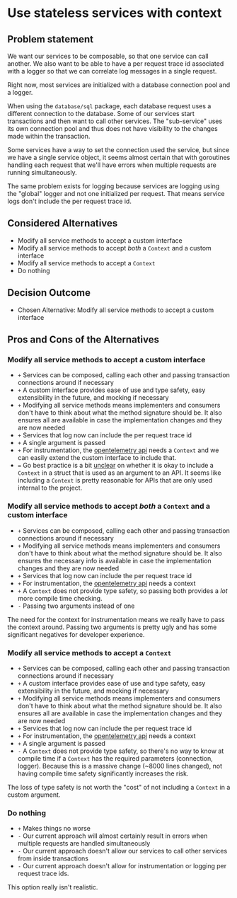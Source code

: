 # Use stateless services with context

## Problem statement

We want our services to be composable, so that one service can call
another. We also want to be able to have a per request trace id
associated with a logger so that we can correlate log messages in a
single request.

Right now, most services are initialized with a database connection pool
and a logger.

When using the `database/sql` package, each database
request uses a different connection to the database. Some of our
services start transactions and then want to call other services. The
"sub-service" uses its own connection pool and thus does not have
visibility to the changes made within the transaction.

Some services have a way to set the connection used the service, but
since we have a single service object, it seems almost certain that
with goroutines handling each request that we'll have errors
when multiple requests are running simultaneously.

The same problem exists for logging because services are logging using
the "global" logger and not one initialized per request. That means
service logs don't include the per request trace id.

## Considered Alternatives

- Modify all service methods to accept a custom interface
- Modify all service methods to accept *both* a `Context` and a custom interface
- Modify all service methods to accept a `Context`
- Do nothing

## Decision Outcome

- Chosen Alternative: Modify all service methods to accept a custom interface

## Pros and Cons of the Alternatives

### Modify all service methods to accept a custom interface

- `+` Services can be composed, calling each other and passing
  transaction connections around if necessary
- `+` A custom interface provides ease of use and type safety, easy
  extensibility in the future, and mocking if necessary
- `+` Modifying all service methods means implementers and consumers
  don't have to think about what the method signature should be. It
  also ensures all are available in case the implementation changes
  and they are now needed
- `+` Services that log now can include the per request trace id
- `+` A single argument is passed
- `+` For instrumentation, the [opentelemetry
  api](https://opentelemetry.io/docs/go/getting-started/) needs a
  `Context` and we can easily extend the custom interface to include
  that.
- `=` Go best practice is a bit
  [unclear](https://github.com/golang/go/issues/22602) on whether it
  is okay to include a `Context` in a struct that is used as an argument
  to an API. It seems like including a `Context` is pretty reasonable
  for APIs that are only used internal to the project.

### Modify all service methods to accept *both* a `Context` and a custom interface

- `+` Services can be composed, calling each other and passing
  transaction connections around if necessary
- `+` Modifying all service methods means implementers and consumers
  don't have to think about what the method signature should be. It
  also ensures the necessary info is available in case the
  implementation changes and they are now needed
- `+` Services that log now can include the per request trace id
- `+` For instrumentation, the [opentelemetry
  api](https://opentelemetry.io/docs/go/getting-started/) needs a
  context
- `+` A `Context` does not provide type safety, so passing both
  provides a *lot* more compile time checking.
- `-` Passing two arguments instead of one

The need for the context for instrumentation means we really have to
pass the context around. Passing two arguments is pretty ugly and has
some significant negatives for developer experience.

### Modify all service methods to accept a `Context`

- `+` Services can be composed, calling each other and passing
  transaction connections around if necessary
- `+` A custom interface provides ease of use and type safety, easy
  extensibility in the future, and mocking if necessary
- `+` Modifying all service methods means implementers and consumers don't have to
  think about what the method signature should be. It also ensures all are available in case the implementation changes and
  they are now needed
- `+` Services that log now can include the per request trace id
- `+` For instrumentation, the [opentelemetry
  api](https://opentelemetry.io/docs/go/getting-started/) needs a
  context
- `+` A single argument is passed
- `-` A `Context` does not provide type safety, so there's no way to
  know at compile time if a `Context` has the required parameters
  (connection, logger). Because this is a massive change (~8000 lines
  changed), not having compile time safety significantly increases the
  risk.

The loss of type safety is not worth the "cost" of not including a
`Context` in a custom argument.

### Do nothing

- `+` Makes things no worse
- `-` Our current approach will almost certainly result in errors when
  multiple requests are handled simultaneously
- `-` Our current approach doesn't allow our services to call other
  services from inside transactions
- `-` Our current approach doesn't allow for instrumentation or
  logging per request trace ids.

This option really isn't realistic.
